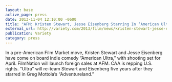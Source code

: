 ```yaml
---
layout: base
active_page: press
date: 2013-11-04 12:10:00 -0600
title: "AFM: Kristen Stewart, Jesse Eisenberg Starring In ‘American Ultra’ Comedy"
external_url: http://variety.com/2013/film/news/kristen-stewart-jesse-eisenberg-starring-in-american-ultra-comedy-1200795324/
publication: Variety
category: press
---
```


In a pre-American Film Market move, Kristen Stewart and Jesse Eisenberg have come on board indie comedy “American Ultra,” with shooting set for April. FilmNation will launch foreign sales at AFM. CAA is repping U.S. rights. “Ultra” will re-team Stewart and Eisenberg five years after they starred in Greg Mottola’s “Adventureland.”
<!--more-->
